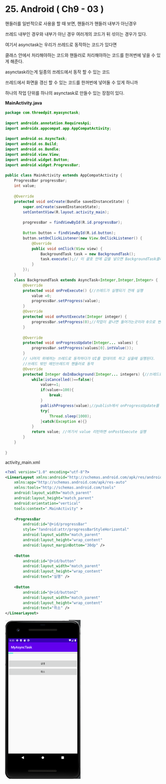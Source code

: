 # 25. Android ( Ch9 - 03 )

핸들러를 일반적으로 사용을 할 때 보면, 핸들러가 핸들러 내부가 아닌경우

쓰레드 내부인 경우와 내부가 아닌 경우 여러개의 코드가  뒤 섞이는 경우가 있다.

여기서 asynctask는 우리가 쓰레드로 동작하는 코드가 있다면 

클래스 안에서 처리해야하는 코드와 핸들러로 처리해야하는 코드를 한꺼번에 넣을 수 있게 해준다. 



asynctask라는게 일종의 쓰레드에서 동작 할 수 있는 코드

쓰레드에서 화면을 갱신 할 수 있는 코드를 한꺼번에 넣어둘 수 있게 하니까

하나의 작업 단위를 하나의 asynctask로 만들수 있는 장점이 있다.



**MainActivity.java**

```java
package com.threedpit.myasynctask;

import androidx.annotation.RequiresApi;
import androidx.appcompat.app.AppCompatActivity;

import android.os.AsyncTask;
import android.os.Build;
import android.os.Bundle;
import android.view.View;
import android.widget.Button;
import android.widget.ProgressBar;

public class MainActivity extends AppCompatActivity {
    ProgressBar progressBar;
    int value;

    @Override
    protected void onCreate(Bundle savedInstanceState) {
        super.onCreate(savedInstanceState);
        setContentView(R.layout.activity_main);

        progressBar = findViewById(R.id.progressBar);

        Button button = findViewById(R.id.button);
        button.setOnClickListener(new View.OnClickListener() {
            @Override
            public void onClick(View view) {
                BackgroundTask task = new BackgroundTask();
                task.execute();// 이 괄호 안에 값을 넣으면 BackgroundTask클래스에 값 전달
            }
        });
    }
    class BackgroundTask extends AsyncTask<Integer,Integer,Integer> {
        @Override
        protected void onPreExecute() {//쓰레드가 실행되기 전에 실행
            value =0;
            progressBar.setProgress(value);
        }
        @Override
        protected void onPostExecute(Integer integer) {
            progressBar.setProgress(0);//작업이 끝나면 들어가는곳이라 0으로 변경
        }

        @Override
        protected void onProgressUpdate(Integer... values) {
            progressBar.setProgress(values[0].intValue());
        }
        // 나머지 위에꺼는 쓰레드로 동작하다가 UI를 업데이트 하고 싶을때 실행된다.
        //쓰레드 밖인 메인쓰레드의 핸들러로 동작
        @Override
        protected Integer doInBackground(Integer... integers) {//쓰레드로 동작//쓰레드 시작
            while(isCancelled()==false){
                value+=1;
                if(value>=100){
                    break;
                }
                publishProgress(value);//publish에서 onProgressUpdate를 실행한다.
                try{
                    Thread.sleep(1000);
                }catch(Exception e){}
            }
            return value; //여기서 value 리턴하면 onPostExecute 실행
        }
    }

}

```



activity_main.xml

```xml
<?xml version="1.0" encoding="utf-8"?>
<LinearLayout xmlns:android="http://schemas.android.com/apk/res/android"
    xmlns:app="http://schemas.android.com/apk/res-auto"
    xmlns:tools="http://schemas.android.com/tools"
    android:layout_width="match_parent"
    android:layout_height="match_parent"
    android:orientation="vertical"
    tools:context=".MainActivity" >

    <ProgressBar
        android:id="@+id/progressBar"
        style="?android:attr/progressBarStyleHorizontal"
        android:layout_width="match_parent"
        android:layout_height="wrap_content"
        android:layout_marginBottom="30dp" />

    <Button
        android:id="@+id/button"
        android:layout_width="match_parent"
        android:layout_height="wrap_content"
        android:text="실행" />

    <Button
        android:id="@+id/button2"
        android:layout_width="match_parent"
        android:layout_height="wrap_content"
        android:text="취소" />
</LinearLayout>
```

<img src="25.%20Android%20(%20Ch9%20-%2003%20).assets/image-20200721173528492.png" alt="image-20200721173528492" style="zoom:50%;" />